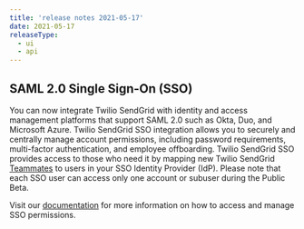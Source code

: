 ```yaml
---
title: 'release notes 2021-05-17'
date: 2021-05-17
releaseType:
  - ui
  - api
---
```


## SAML 2.0 Single Sign-On (SSO)

You can now integrate Twilio SendGrid with identity and access management platforms that support SAML 2.0 such as Okta, Duo, and Microsoft Azure. Twilio SendGrid SSO integration allows you to securely and centrally manage account permissions, including password requirements, multi-factor authentication, and employee offboarding. Twilio SendGrid SSO provides access to those who need it by mapping new Twilio SendGrid [Teammates]({{root_url}}/ui/account-and-settings/teammates/) to users in your SSO Identity Provider (IdP). Please note that each SSO user can access only one account or subuser during the Public Beta.

Visit our [documentation]({{root_url}}/ui/account-and-settings/sso/) for more information on how to access and manage SSO permissions.
